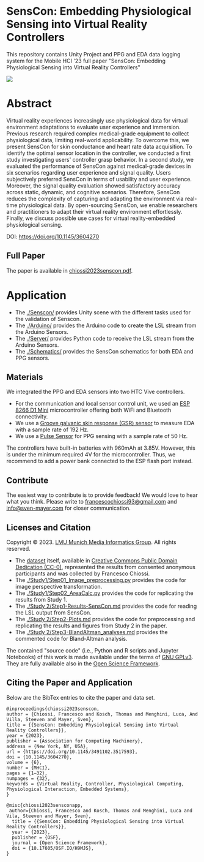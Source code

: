 # SensCon: Embedding Physiological Sensing into Virtual Reality Controllers

This repository contains Unity Project and PPG and EDA data logging system for the Mobile HCI '23 full paper "SensCon: Embedding Physiological Sensing into Virtual Reality Controllers"

![](study1_senscon.PNG)

# Abstract 
Virtual reality experiences increasingly use physiological data for virtual environment adaptations to evaluate user experience and immersion. Previous research required complex medical-grade equipment to collect physiological data, limiting real-world applicability. To overcome this, we present SensCon for skin conductance and heart rate data acquisition. To identify the optimal sensor location in the controller, we conducted a first study investigating users' controller grasp behavior. In a second study, we evaluated the performance of SensCon against medical-grade devices in six scenarios regarding user experience and signal quality. Users subjectively preferred SensCon in terms of usability and user experience. Moreover, the signal quality evaluation showed satisfactory accuracy across static, dynamic, and cognitive scenarios. Therefore, SensCon reduces the complexity of capturing and adapting the environment via real-time physiological data. By open-sourcing SensCon, we enable researchers and practitioners to adapt their virtual reality environment effortlessly. Finally, we discuss possible use cases for virtual reality-embedded physiological sensing.


DOI: https://doi.org/10.1145/3604270

## Full Paper

The paper is available in [chiossi2023senscon.pdf](./chiossi2023senscon.pdf).

# Application 
- The [./Senscon/](./Senscon) provides Unity scene with the different tasks used for the validation of Senscon. 
- The [./Arduino/](./Arduino) provides the Arduino  code to create the LSL stream from the Arduino Sensors.
- The [./Server/](./Server) provides Python code to receive the LSL stream from the Arduino Sensors.
- The [./Schematics/](./Schematics) provides the SensCon schematics for both EDA and PPG sensors. 

## Materials
We integrated the PPG and EDA sensors into two HTC Vive controllers. 
- For the communication and local sensor control unit, we used an [ESP 8266 D1 Mini](www.openhacks.com/uploadsproductos/tutorial_nb.pdf) microcontroller offering both WiFi and Bluetooth connectivity. 
- We use a [Groove galvanic skin response (GSR) sensor](https://wiki.seeedstudio.com/Grove-GSR_Sensor/) to measure EDA with a sample rate of 192 Hz.
- We use a [Pulse Sensor](https://pulsesensor.com/) for PPG sensing with a sample rate of 50 Hz.

The controllers have built-in batteries with 960mAh at 3.85V. However, this is under the minimum required 4V for the microcontroller. Thus,  we recommend to add a power bank connected to the ESP flash port instead. 

## Contribute

The easiest way to contribute is to provide feedback! We would love to hear what you think. Please write to [francescochiossi93@gmail.com](mailto:francescochiossi93@gmail.com) and [info@sven-mayer.com](mailto:info@sven-mayer.com) for closer communication.

## Licenses and Citation

Copyright &copy; 2023. [LMU Munich Media Informatics Group](https://www.medien.ifi.lmu.de). All rights reserved.

- The [dataset](./dataset) itself, available in [Creative Commons Public Domain Dedication (CC-0)](https://creativecommons.org/share-your-work/public-domain/cc0/), represented the results from consented anonymous participants and was collected by Francesco Chiossi. 
- The [./Study1/Step01_Image_preprocessing.py](./Study1/Step01_Image_preprocessing.py) provides the code for image perspective transformation.
- The [./Study1/Step02_AreaCalc.py](./Study1/Step02_AreaCalc.py) provides the code for replicating the results from Study 1.
- The [./Study 2/Step1-Results-SensCon.md](./Study%202/Step1-Results-SensCon.md) provides the code for reading the LSL output from SensCon.
- The [./Study 2/Step2-Plots.md](./Study%202/Step2-Plots.md) provides the code for preprocessing and replicating the results and figures from Study 2 in the paper.
- The [./Study 2/Step3-BlandAltman_analyses.md](./Study%202/Step3-BlandAltman_analyses.md) provides the commented code for Bland-Altman analysis.

The contained "source code" (i.e., Python and R scripts and Jupyter Notebooks) of this work is made available under the terms of [GNU GPLv3](./LICENSE). They are fully available also in the [Open Science Framework](https://osf.org/share-your-work/public-domain/cc0/).

## Citing the Paper and Application

Below are the BibTex entries to cite the paper and data set.


```
@inproceedings{chiossi2023senscon,
author = {Chiossi, Francesco and Kosch, Thomas and Menghini, Luca, And Villa, Steeven and Mayer, Sven},
title = {{SensCon: Embedding Physiological Sensing into Virtual Reality Controllers}},
year = {2023},
publisher = {Association for Computing Machinery},
address = {New York, NY, USA},
url = {https://doi.org/10.1145/3491102.3517593},
doi = {10.1145/3604270},
volume = {6},
number = {MHCI},
pages = {1–32},
numpages = {32},
keywords = {Virtual Reality, Controller, Physiological Computing, Physiological Interaction, Embedded Systems},
}
```


```
@misc{chiossi2023sensconapp,
 author={Chiossi, Francesco and Kosch, Thomas and Menghini, Luca and Vila, Steeven and Mayer, Sven},
  title = {{SensCon: Embedding Physiological Sensing into Virtual Reality Controllers}},
  year = {2023},
  publisher = {OSF},
  journal = {Open Science Framework},
  doi = {10.17605/OSF.IO/H9MJS},
}

```
